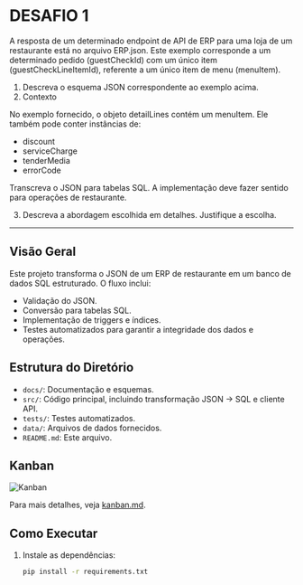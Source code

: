 # DESAFIO 1

A resposta de um determinado endpoint de API de ERP para uma loja de um restaurante está no arquivo ERP.json. Este exemplo corresponde a um determinado pedido (guestCheckId) com um único item (guestCheckLineItemId), referente a um único item de menu (menuItem).

1. Descreva o esquema JSON correspondente ao exemplo acima.
2. Contexto

No exemplo fornecido, o objeto detailLines contém um menuItem. Ele também pode conter instâncias de:
- discount
- serviceCharge
- tenderMedia
- errorCode

Transcreva o JSON para tabelas SQL. A implementação deve fazer sentido para operações de restaurante.

  3. Descreva a abordagem escolhida em detalhes. Justifique a escolha.

---------

## Visão Geral
Este projeto transforma o JSON de um ERP de restaurante em um banco de dados SQL estruturado. O fluxo inclui:
- Validação do JSON.
- Conversão para tabelas SQL.
- Implementação de triggers e índices.
- Testes automatizados para garantir a integridade dos dados e operações.

## Estrutura do Diretório
- `docs/`: Documentação e esquemas.
- `src/`: Código principal, incluindo transformação JSON → SQL e cliente API.
- `tests/`: Testes automatizados.
- `data/`: Arquivos de dados fornecidos.
- `README.md`: Este arquivo.

## Kanban
![Kanban](docs/kanban_board.png)

Para mais detalhes, veja [kanban.md](https://github.com/tati0wh/DesafioEngenhariaDeDados/blob/main/desafio1/docs/kanban.md).

## Como Executar
1. Instale as dependências:
   ```bash
   pip install -r requirements.txt

